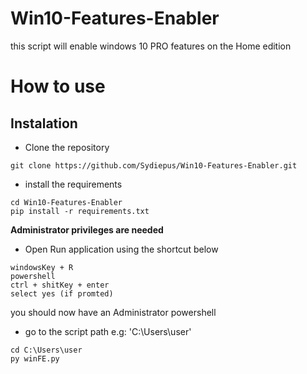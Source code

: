 # Win10-Features-Enabler
this script will enable windows 10 PRO features on the Home edition
# How to use
## Instalation
- Clone the repository
```
git clone https://github.com/Sydiepus/Win10-Features-Enabler.git
```
- install the requirements
```
cd Win10-Features-Enabler
pip install -r requirements.txt
```
**Administrator privileges are needed**
- Open Run application using the shortcut below
```
windowsKey + R
powershell
ctrl + shitKey + enter
select yes (if promted)
```
you should now have an Administrator powershell
- go to the script path e.g: 'C:\Users\user'
```
cd C:\Users\user
py winFE.py
```
